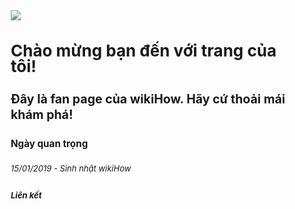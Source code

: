 <!DOCTYPE html>
<html lang>
<head>
<title>Phạm Ngọc Anh Quốc</title>    
<style>
body{
font-size: 13px;
font-weight: 400;
line-height: 25px;
background-image:url("https://scontent.xx.fbcdn.net/v/t1.15752-9/431587475_426481193095789_1974015484723421133_n.jpg?_nc_cat=105&ccb=1-7&_nc_sid=0024fc&_nc_eui2=AeFy72JtBDOsfT_1fPsQEjdFm1G9i5Y9ub6bUb2Llj25vpKOaNgPBMgfMl18KR6mDVhXpWBXHE6GkNWvkCVLhAwQ&_nc_ohc=ndvjd11rEpgQ7kNvgEN6ZoR&_nc_ad=z-m&_nc_cid=0&_nc_ht=scontent.xx&_nc_gid=AOWkXFBW3El0jYxtin5P38C&oh=03_Q7cD1QGlNfiOY_i_I1r90vbVoEUK57ylBI95Ou9_caFWJsFJoQ&oe=6714A325");    
}
</style>
</head>
<body>
<img src="blob:https://www.facebook.com/aefb638e-504a-43e7-8c39-4317253273fd">
<h1> Chào mừng bạn đến với trang của tôi!</h1>
<h2>Đây là fan page của wikiHow. Hãy cứ thoải mái khám phá!</h2>
<h3>Ngày quan trọng</h3>
<p><i>15/01/2019 - Sinh nhật wikiHow</p>
<h4>Liên kết</h4>
</body>
</html> 
